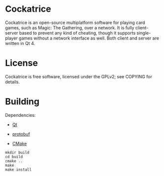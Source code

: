 # Cockatrice

Cockatrice is an open-source multiplatform software for playing card games,
such as Magic: The Gathering, over a network. It is fully client-server based
to prevent any kind of cheating, though it supports single-player games without
a network interface as well. Both client and server are written in Qt 4.

# License

Cockatrice is free software, licensed under the GPLv2; see COPYING for details.

# Building

Dependencies:

- [Qt](http://qt-project.org/) 

- [protobuf](http://code.google.com/p/protobuf/)

- [CMake](http://www.cmake.org/)

```
mkdir build
cd build
cmake ..
make
make install
```
